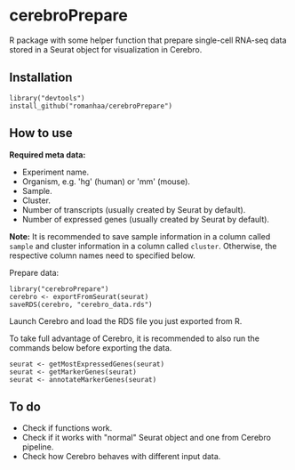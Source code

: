 # cerebroPrepare

R package with some helper function that prepare single-cell RNA-seq data stored in a Seurat object for visualization in Cerebro.

## Installation

```
library("devtools")
install_github("romanhaa/cerebroPrepare")
```

## How to use

**Required meta data:**

* Experiment name.
* Organism, e.g. 'hg' (human) or 'mm' (mouse).
* Sample.
* Cluster.
* Number of transcripts (usually created by Seurat by default).
* Number of expressed genes (usually created by Seurat by default).

**Note:** It is recommended to save sample information in a column called `sample` and cluster information in a column called `cluster`. Otherwise, the respective column names need to specified below.

Prepare data:

```
library("cerebroPrepare")
cerebro <- exportFromSeurat(seurat)
saveRDS(cerebro, "cerebro_data.rds")
```

Launch Cerebro and load the RDS file you just exported from R.

To take full advantage of Cerebro, it is recommended to also run the commands below before exporting the data.

```
seurat <- getMostExpressedGenes(seurat)
seurat <- getMarkerGenes(seurat)
seurat <- annotateMarkerGenes(seurat)
```

## To do

* Check if functions work.
* Check if it works with "normal" Seurat object and one from Cerebro pipeline.
* Check how Cerebro behaves with different input data.